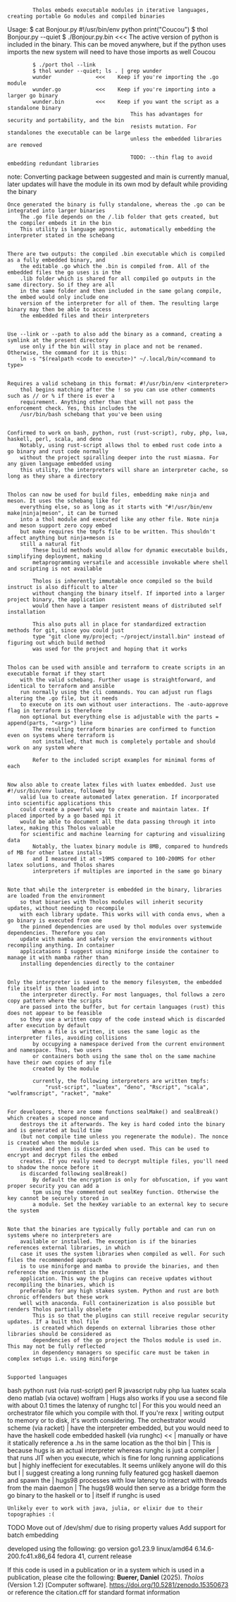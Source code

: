             Tholos embeds executable modules in iterative languages, creating portable Go modules and compiled binaries

Usage:      $ cat Bonjour.py 
            #!/usr/bin/env python
            print("Coucou")
            $ thol Bonjour.py --quiet
            $ ./Bonjour.py.bin  <<<    The active version of python is included in the binary. This can be moved anywhere, but if the python uses imports the new system will need to have those imports as well
            Coucou

            $ ./port thol --link
            $ thol wunder --quiet; ls . | grep wunder
            wunder              <<<    Keep if you're importing the .go module
            wunder.go           <<<    Keep if you're importing into a larger go binary
            wunder.bin          <<<    Keep if you want the script as a standalone binary
                                           This has advantages for security and portability, and the bin
                                           resists mutation. For standalones the executable can be large
                                           unless the embedded libraries are removed

                                           TODO: --thin flag to avoid embedding redundant libraries


note: Converting package between suggested and main is currently manual, later updates will have the module in its own mod by default while providing the binary


    Once generated the binary is fully standalone, whereas the .go can be integrated into larger binaries
        The .go file depends on the /.lib folder that gets created, but the compiler embeds it in the bin
        This utility is language agnostic, automatically embedding the interpreter stated in the schebang


    There are two outputs: the compiled .bin executable which is compiled as a fully embedded binary, and
        the editable .go which the .bin is compiled from. All of the embedded files the go uses is in the
        .lib folder which is shared for all compiled go outputs in the same directory. So if they are all
        in the same folder and then included in the same golang compile, the embed would only include one
        version of the interpreter for all of them. The resulting large binary may then be able to access
        the embedded files and their interpreters


    Use --link or --path to also add the binary as a command, creating a symlink at the present directory
        use only if the bin will stay in place and not be renamed. Otherwise, the command for it is this:
        ln -s "$(realpath <code to execute>)" ~/.local/bin/<command to type>


    Requires a valid schebang in this format: #!/usr/bin/env <interpreter>
        thol begins matching after the ! so you can use other comments such as // or % if there is ever a
        requirement. Anything other than that will not pass the enforcement check. Yes, this includes the
        /usr/bin/bash schebang that you've been using


    Confirmed to work on bash, python, rust (rust-script), ruby, php, lua, haskell, perl, scala, and deno
        Notably, using rust-script allows thol to embed rust code into a go binary and rust code normally
        without the project spiralling deeper into the rust miasma. For any given language embedded using
        this utility, the interpreters will share an interpreter cache, so long as they share a directory


    Tholos can now be used for build files, embedding make ninja and meson. It uses the schebang like for
        everything else, so as long as it starts with "#!/usr/bin/env make|ninja|meson", it can be turned
        into a thol module and executed like any other file. Note ninja and meson support zero copy embed
        but make requires the tmpfs file to be written. This shouldn't affect anything but ninja+meson is
        still a natural fit
            These build methods would allow for dynamic executable builds, simplifying deployment, making
            metaprogramming versatile and accessible invokable where shell and scripting is not available

            Tholos is inherently immutable once compiled so the build instruct is also difficult to alter
            without changing the binary itself. If imported into a larger project binary, the application
            would then have a tamper resistent means of distributed self installation

            This also puts all in place for standardized extraction methods for git, since you could just
            type "git clone my/project; ~/project/install.bin" instead of figuring out which build method
            was used for the project and hoping that it works


    Tholos can be used with ansible and terraform to create scripts in an executable format if they start
        with the valid schebang. Further usage is straightforward, and identical to terraform and ansible
        run normally using the cli commands. You can adjust run flags altering the .go file, but it needs
        to execute on its own without user interactions. The -auto-approve flag in terraform is therefore
        non optional but everything else is adjustable with the parts = append(parts, "<arg>") line
            The resulting terraform binaries are confirmed to function even on systems where terraform is
            not installed, that much is completely portable and should work on any system where

            Refer to the included script examples for minimal forms of each


    Now also able to create latex files with luatex embedded. Just use #!/usr/bin/env luatex, followed by
        valid lua to create automated latex generation. If incorporated into scientific applications this
        could create a powerful way to create and maintain latex. If placed imported by a go based mpi it
        would be able to document all the data passing through it into latex, making this Tholos valuable
        for scientific and machine learning for capturing and visualizing data
            Notably, the luatex binary module is 8MB, compared to hundreds of MB for other latex installs
            and I measured it at ~19MS compared to 100-200MS for other latex solutions, and Tholos shares
            interpreters if multiples are imported in the same go binary


    Note that while the interpreter is embedded in the binary, libraries are loaded from the environment
        so that binaries with Tholos modules will inherit security updates, without needing to recompile
        with each library update. This works will with conda envs, when a go binary is executed from one
        the pinned dependencies are used by thol modules over systemwide dependencies. Therefore you can
        update with mamba and safely version the environments without recompiling anything. In container
        applicataions I suggest using miniforge inside the container to manage it with mamba rather than
        installing dependencies directly to the container


    Only the interpreter is saved to the memory filesystem, the embedded file itself is then loaded into
        the interpreter directly. For most languages, thol follows a zero copy pattern where the scripts
        are passed into the buffer, but for certain languages (rust) this does not appear to be feasible
        so they use a written copy of the code instead which is discarded after execution by default
            When a file is written, it uses the same logic as the interpreter files, avoiding collisions
            by occupying a namespace derived from the current environment and namespace. Thus, two users
            or containers both using the same thol on the same machine have their own copies of any file
            created by the module

            currently, the following interpreters are written tmpfs:
                "rust-script", "luatex", "deno", "Rscript", "scala", "wolframscript", "racket", "make"


    For developers, there are some functions sealMake() and sealBreak() which creates a scoped nonce and
        destroys the it afterwards. The key is hard coded into the binary and is generated at build time
        (but not compile time unless you regenerate the module). The nonce is created when the module is
        invoked and then is discarded when used. This can be used to encrypt and decrypt files the embed
        creates. If you really need to decrypt multiple files, you'll need to shadow the nonce before it
        is discarded following sealBreak()
            By default the encryption is only for obfuscation, if you want proper security you can add a
            tpm using the commented out sealKey function. Otherwise the key cannot be securely stored in
            a module. Set the hexKey variable to an external key to secure the system


    Note that the binaries are typically fully portable and can run on systems where no interpreters are
        available or installed. The exception is if the binaries references external libraries, in which
        case it uses the system libraries when compiled as well. For such files the recommended approach
        is to use miniforge and mamba to provide the binaries, and then reference the environment in the
        application. This way the plugins can receive updates without recompiling the binaries, which is
        preferable for any high stakes system. Python and rust are both chronic offenders but these work
        well with anaconda. Full containerization is also possible but renders Tholos partially obselete
            This is so that the plugins can still receive regular security updates. If a built thol file
            is created which depends on external libraries those other libraries should be considered as
            dependencies of the go project the Tholos module is used in. This may not be fully reflected
            in dependency managers so specific care must be taken in complex setups i.e. using miniforge


    Supported languages
bash
python
rust      (via rust-script)
perl
R
javascript
ruby
php
lua
luatex
scala
deno
matlab    (via octave)
wolfram                    | Hugs also works if you use a second file with about 0.1 times the latenxy of runghc
tcl                        | For this you would need an orchestrator file which you compile with thol. If you're
rexx                       | writing output to memory or to disk, it's worth considering. The orchestrator would
scheme    (via racket)     | have the interpreter embedded, but you would need to have the haskell code embedded
haskell   (via runghc)  << | manually or have it statically reference a .hs in the same location as the thol bin
                           |     This is because hugs is an actual interpreter whereas runghc is just a compiler
                           |     that runs JIT when you execute, which is fine for long running applications but
                           |     highly ineffecient for executables. It seems unlikely anyone will do this but I
                           |     suggest creating a long running fully featured gcg haskell daemon and spawn the
                           |     hugs98 processes with low latency to interact with threads from the main daemon
                           |     The hugs98 would then serve as a bridge form the go binary to the haskell or to
                           |     itself if runghc is used


    Unlikely ever to work with java, julia, or elixir due to their topographies :(


TODO
    Move out of /dev/shm/ due to rising property values
    Add support for batch embedding


developed using the following:
    go version go1.23.9 linux/amd64
    6.14.6-200.fc41.x86_64
        fedora 41, current release


If this code is used in a publication or in a system which is used in a publication, please cite the following:
    **Buerer, Daniel** (2025). *Tholos* (Version 1.2) [Computer software].
    https://doi.org/10.5281/zenodo.15350673
or reference the citation.cff for standard format information
